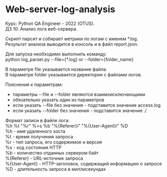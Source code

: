 # Web-server-log-analysis
Курс: Python QA Engineer - 2022 (OTUS).\
ДЗ 10: Анализ лога веб-сервера.

Скрипт парсит и собирает метрики по логам с именем *.log.\
Результат анализа выводится в консоль и в файл report.json.

Для запуска необходимо выполнить команду:\
python log_parser.py --file={*.log} or --folder={folder_name}

В параметре file указывается название файла.\
В параметре folder указывается директория с файлами логов.

Пояснения к параметрам:
- параметры --file и --folder являются взаимоисключающими
- обязательно указать один из параметров
- если указать --file без значения - подставится значение access.log
- если указать --folder без значения - подставится значение ./

Формат записи в файле лога:\
%h %t "%r" %>s %b "%{Referer}i" "%{User-Agent}i" %D\
%h - имя удаленного хоста\
%t - время получения запроса\
%r - тип запроса, его содержимое и версия\
%s - код состояния HTTP\
%b - количество отданных сервером байт\
%{Referer} - URL-источник запроса\
%{User-Agent} - HTTP-заголовок, содержащий информацию о запросе\
%D - длительность запроса в миллисекундах